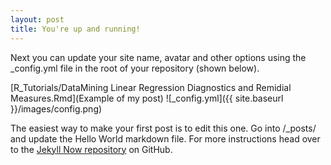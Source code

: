 ```yaml
---
layout: post
title: You're up and running!
---
```


Next you can update your site name, avatar and other options using the _config.yml file in the root of your repository (shown below).

[R_Tutorials/DataMining Linear Regression Diagnostics and Remidial Measures.Rmd](Example of my post)
![_config.yml]({{ site.baseurl }}/images/config.png)

The easiest way to make your first post is to edit this one. Go into /_posts/ and update the Hello World markdown file. For more instructions head over to the [Jekyll Now repository](https://github.com/barryclark/jekyll-now) on GitHub.
